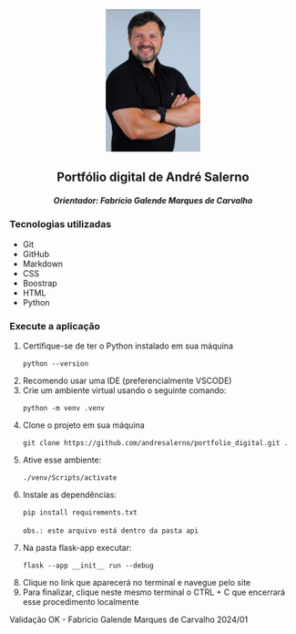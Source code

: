 <div>
<p align="center"><img src="./mgt/img/salerno.png" title="capa" alt="capa" width=auto height=250px /></p>
</div>

<div>
<h2 align="center">Portfólio digital de André Salerno

<h5 align="center">Orientador: Fabrício Galende Marques de Carvalho</h4>
</div>

<div>
<h3><bold>Tecnologias utilizadas</bold></h3>

<ul>
<li>Git</li>
<li>GitHub</li>
<li>Markdown</li>
<li>CSS</li>
<li>Boostrap</li>
<li>HTML</li>
<li>Python</li>
</ul>

</div>

<div>
<h3><bold>Execute a aplicação</bold></h3>
<ol>
<li>Certifique-se de ter o Python instalado em sua máquina</li>

    python --version

<li>Recomendo usar uma IDE (preferencialmente VSCODE)</li>
<li>Crie um ambiente virtual usando o seguinte comando:</li>

    python -m venv .venv

<li>Clone o projeto em sua máquina</li>

    git clone https://github.com/andresalerno/portfolio_digital.git .

<li>Ative esse ambiente:</li>

    ./venv/Scripts/activate

<li>Instale as dependências:</li>

    pip install requirements.txt

    obs.: este arquivo está dentro da pasta api

<li>Na pasta flask-app executar:</li>

    flask --app __init__ run --debug

<li>Clique no link que aparecerá no terminal e navegue pelo site</li>
<li>Para finalizar, clique neste mesmo terminal o CTRL + C que encerrará esse procedimento localmente</li>
</ol>
</div>
Validação  OK - Fabrício Galende Marques de Carvalho 2024/01
